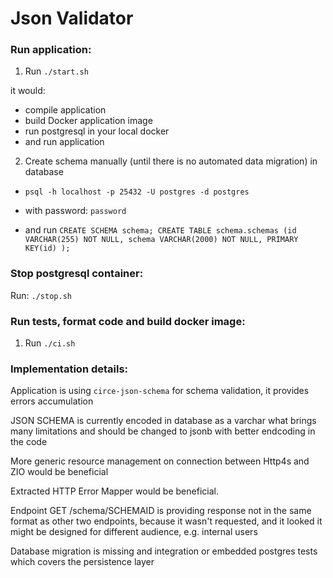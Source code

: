 # Json Validator

### Run application:

1. Run `./start.sh`

it would:
* compile application
* build Docker application image
* run postgresql in your local docker
* and run application

2. Create schema manually (until there is no automated data migration) in database

* `psql -h localhost -p 25432 -U postgres -d postgres`

* with password: `password`

* and run `CREATE SCHEMA schema; CREATE TABLE schema.schemas (id VARCHAR(255) NOT NULL, schema VARCHAR(2000) NOT NULL, PRIMARY KEY(id) );`

### Stop postgresql container:

Run: `./stop.sh`

### Run tests, format code and build docker image:

1. Run `./ci.sh`

### Implementation details:
Application is using `circe-json-schema` for schema validation, it provides errors accumulation

JSON SCHEMA is currently encoded in database as a varchar what brings many limitations and should be changed to jsonb with better endcoding in the code

More generic resource management on connection between Http4s and ZIO would be beneficial

Extracted HTTP Error Mapper would be beneficial.

Endpoint GET /schema/SCHEMAID is providing response not in the same format as other two endpoints, because it wasn't requested, and it looked it might be designed for different audience, e.g. internal users

Database migration is missing and integration or embedded postgres tests which covers the persistence layer